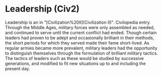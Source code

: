 # Leadership (Civ2)

 Leadership is an in "[Civilization%20II](Civilization II)".
Civilopedia entry.
Through the Middle Ages, military forces were only assembled as needed, and continued to serve until the current conflict had ended. Though certain leaders had proven to be adept and occasionally brilliant in their methods, the short periods for which they served made their fame short-lived. As regular armies became more prevalent, military leaders had the opportunity to distinguish themselves through the formulation of brilliant military tactics. The tactics of leaders such as these would be studied by successive generations, and modified to fit new situations up to and including the present day.